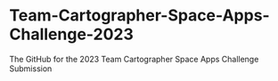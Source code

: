 # Team-Cartographer-Space-Apps-Challenge-2023
The GitHub for the 2023 Team Cartographer Space Apps Challenge Submission
